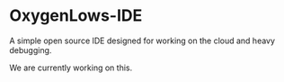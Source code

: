 # OxygenLows-IDE
A simple open source IDE designed for working on the cloud and heavy debugging.

We are currently working on this.
